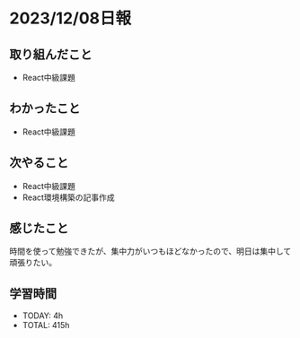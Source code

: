 # 2023/12/08日報
## 取り組んだこと
- React中級課題

## わかったこと
- React中級課題

## 次やること
- React中級課題
- React環境構築の記事作成

## 感じたこと
時間を使って勉強できたが、集中力がいつもほどなかったので、明日は集中して頑張りたい。

## 学習時間
- TODAY: 4h
- TOTAL: 415h
